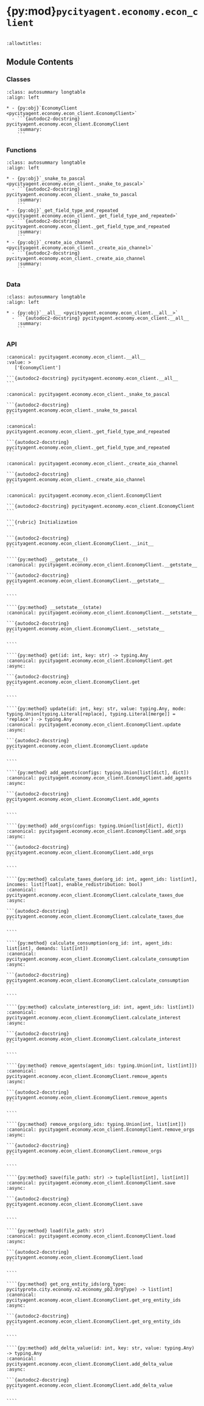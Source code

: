 # {py:mod}`pycityagent.economy.econ_client`

```{py:module} pycityagent.economy.econ_client
```

```{autodoc2-docstring} pycityagent.economy.econ_client
:allowtitles:
```

## Module Contents

### Classes

````{list-table}
:class: autosummary longtable
:align: left

* - {py:obj}`EconomyClient <pycityagent.economy.econ_client.EconomyClient>`
  - ```{autodoc2-docstring} pycityagent.economy.econ_client.EconomyClient
    :summary:
    ```
````

### Functions

````{list-table}
:class: autosummary longtable
:align: left

* - {py:obj}`_snake_to_pascal <pycityagent.economy.econ_client._snake_to_pascal>`
  - ```{autodoc2-docstring} pycityagent.economy.econ_client._snake_to_pascal
    :summary:
    ```
* - {py:obj}`_get_field_type_and_repeated <pycityagent.economy.econ_client._get_field_type_and_repeated>`
  - ```{autodoc2-docstring} pycityagent.economy.econ_client._get_field_type_and_repeated
    :summary:
    ```
* - {py:obj}`_create_aio_channel <pycityagent.economy.econ_client._create_aio_channel>`
  - ```{autodoc2-docstring} pycityagent.economy.econ_client._create_aio_channel
    :summary:
    ```
````

### Data

````{list-table}
:class: autosummary longtable
:align: left

* - {py:obj}`__all__ <pycityagent.economy.econ_client.__all__>`
  - ```{autodoc2-docstring} pycityagent.economy.econ_client.__all__
    :summary:
    ```
````

### API

````{py:data} __all__
:canonical: pycityagent.economy.econ_client.__all__
:value: >
   ['EconomyClient']

```{autodoc2-docstring} pycityagent.economy.econ_client.__all__
```

````

````{py:function} _snake_to_pascal(snake_str)
:canonical: pycityagent.economy.econ_client._snake_to_pascal

```{autodoc2-docstring} pycityagent.economy.econ_client._snake_to_pascal
```
````

````{py:function} _get_field_type_and_repeated(message, field_name: str) -> tuple[typing.Any, bool]
:canonical: pycityagent.economy.econ_client._get_field_type_and_repeated

```{autodoc2-docstring} pycityagent.economy.econ_client._get_field_type_and_repeated
```
````

````{py:function} _create_aio_channel(server_address: str, secure: bool = False) -> grpc.aio.Channel
:canonical: pycityagent.economy.econ_client._create_aio_channel

```{autodoc2-docstring} pycityagent.economy.econ_client._create_aio_channel
```
````

`````{py:class} EconomyClient(server_address: str, secure: bool = False)
:canonical: pycityagent.economy.econ_client.EconomyClient

```{autodoc2-docstring} pycityagent.economy.econ_client.EconomyClient
```

```{rubric} Initialization
```

```{autodoc2-docstring} pycityagent.economy.econ_client.EconomyClient.__init__
```

````{py:method} __getstate__()
:canonical: pycityagent.economy.econ_client.EconomyClient.__getstate__

```{autodoc2-docstring} pycityagent.economy.econ_client.EconomyClient.__getstate__
```

````

````{py:method} __setstate__(state)
:canonical: pycityagent.economy.econ_client.EconomyClient.__setstate__

```{autodoc2-docstring} pycityagent.economy.econ_client.EconomyClient.__setstate__
```

````

````{py:method} get(id: int, key: str) -> typing.Any
:canonical: pycityagent.economy.econ_client.EconomyClient.get
:async:

```{autodoc2-docstring} pycityagent.economy.econ_client.EconomyClient.get
```

````

````{py:method} update(id: int, key: str, value: typing.Any, mode: typing.Union[typing.Literal[replace], typing.Literal[merge]] = 'replace') -> typing.Any
:canonical: pycityagent.economy.econ_client.EconomyClient.update
:async:

```{autodoc2-docstring} pycityagent.economy.econ_client.EconomyClient.update
```

````

````{py:method} add_agents(configs: typing.Union[list[dict], dict])
:canonical: pycityagent.economy.econ_client.EconomyClient.add_agents
:async:

```{autodoc2-docstring} pycityagent.economy.econ_client.EconomyClient.add_agents
```

````

````{py:method} add_orgs(configs: typing.Union[list[dict], dict])
:canonical: pycityagent.economy.econ_client.EconomyClient.add_orgs
:async:

```{autodoc2-docstring} pycityagent.economy.econ_client.EconomyClient.add_orgs
```

````

````{py:method} calculate_taxes_due(org_id: int, agent_ids: list[int], incomes: list[float], enable_redistribution: bool)
:canonical: pycityagent.economy.econ_client.EconomyClient.calculate_taxes_due
:async:

```{autodoc2-docstring} pycityagent.economy.econ_client.EconomyClient.calculate_taxes_due
```

````

````{py:method} calculate_consumption(org_id: int, agent_ids: list[int], demands: list[int])
:canonical: pycityagent.economy.econ_client.EconomyClient.calculate_consumption
:async:

```{autodoc2-docstring} pycityagent.economy.econ_client.EconomyClient.calculate_consumption
```

````

````{py:method} calculate_interest(org_id: int, agent_ids: list[int])
:canonical: pycityagent.economy.econ_client.EconomyClient.calculate_interest
:async:

```{autodoc2-docstring} pycityagent.economy.econ_client.EconomyClient.calculate_interest
```

````

````{py:method} remove_agents(agent_ids: typing.Union[int, list[int]])
:canonical: pycityagent.economy.econ_client.EconomyClient.remove_agents
:async:

```{autodoc2-docstring} pycityagent.economy.econ_client.EconomyClient.remove_agents
```

````

````{py:method} remove_orgs(org_ids: typing.Union[int, list[int]])
:canonical: pycityagent.economy.econ_client.EconomyClient.remove_orgs
:async:

```{autodoc2-docstring} pycityagent.economy.econ_client.EconomyClient.remove_orgs
```

````

````{py:method} save(file_path: str) -> tuple[list[int], list[int]]
:canonical: pycityagent.economy.econ_client.EconomyClient.save
:async:

```{autodoc2-docstring} pycityagent.economy.econ_client.EconomyClient.save
```

````

````{py:method} load(file_path: str)
:canonical: pycityagent.economy.econ_client.EconomyClient.load
:async:

```{autodoc2-docstring} pycityagent.economy.econ_client.EconomyClient.load
```

````

````{py:method} get_org_entity_ids(org_type: pycityproto.city.economy.v2.economy_pb2.OrgType) -> list[int]
:canonical: pycityagent.economy.econ_client.EconomyClient.get_org_entity_ids
:async:

```{autodoc2-docstring} pycityagent.economy.econ_client.EconomyClient.get_org_entity_ids
```

````

````{py:method} add_delta_value(id: int, key: str, value: typing.Any) -> typing.Any
:canonical: pycityagent.economy.econ_client.EconomyClient.add_delta_value
:async:

```{autodoc2-docstring} pycityagent.economy.econ_client.EconomyClient.add_delta_value
```

````

`````

